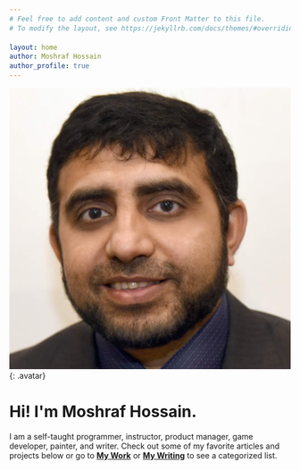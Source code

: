 ```yaml
---
# Feel free to add content and custom Front Matter to this file.
# To modify the layout, see https://jekyllrb.com/docs/themes/#overriding-theme-defaults

layout: home
author: Moshraf Hossain
author_profile: true
---
```

![Moshraf Hossain](/assets/images/Moshraf_Hossain.jpg){: .avatar}
# Hi! I'm Moshraf Hossain. 
I am a self-taught programmer, instructor, product manager, game developer, painter, and writer. Check out some of my favorite articles and projects below or go to [**My Work**](/mywork) or [**My Writing**](/mywriting) to see a categorized list.